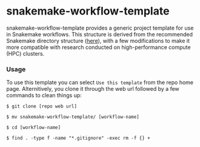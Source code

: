 # snakemake-workflow-template

snakemake-workflow-template provides a generic project template for use in Snakemake workflows. This structure is derived from the recommended Snakemake directory structure ([here](https://snakemake.readthedocs.io/en/stable/snakefiles/deployment.html)), with a few modifications to make it more compatible with research conducted on high-performance compute (HPC) clusters.

### Usage

To use this template you can select `Use this template` from the repo home page. Alternitively, you clone it through the web url followed by a few commands to clean things up:

```
$ git clone [repo web url]

$ mv snakemake-workflow-template/ [workflow-name]

$ cd [workflow-name]

$ find . -type f -name "*.gitignore" -exec rm -f {} +
```